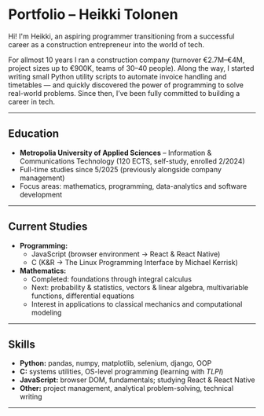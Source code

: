 # Portfolio – Heikki Tolonen

Hi! I'm Heikki, an aspiring programmer transitioning from a successful career as a construction entrepreneur into the world of tech.  

For allmost 10 years I ran a construction company (turnover €2.7M–€4M, project sizes up to €900K, teams of 30–40 people). Along the way, I started writing small Python utility scripts to automate invoice handling and timetables — and quickly discovered the power of programming to solve real-world problems. Since then, I’ve been fully committed to building a career in tech.

---

## Education
- **Metropolia University of Applied Sciences** – Information & Communications Technology (120 ECTS, self-study, enrolled 2/2024)  
- Full-time studies since 5/2025 (previously alongside company management)  
- Focus areas: mathematics, programming, data-analytics and software development

---

## Current Studies
- **Programming:**  
  - JavaScript (browser environment → React & React Native)  
  - C (K&R → The Linux Programming Interface by Michael Kerrisk)  
- **Mathematics:**  
  - Completed: foundations through integral calculus  
  - Next: probability & statistics, vectors & linear algebra, multivariable functions, differential equations  
  - Interest in applications to classical mechanics and computational modeling  

---

## Skills
- **Python:** pandas, numpy, matplotlib, selenium, django, OOP  
- **C:** systems utilities, OS-level programming (learning with *TLPI*)  
- **JavaScript:** browser DOM, fundamentals; studying React & React Native  
- **Other:** project management, analytical problem-solving, technical writing

---

